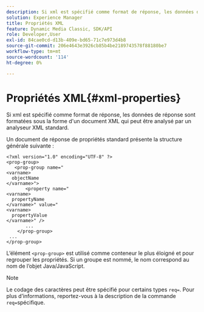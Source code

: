 ```yaml
---
description: Si xml est spécifié comme format de réponse, les données de réponse sont formatées sous la forme d'un document XML qui peut être analysé par un analyseur XML standard.
solution: Experience Manager
title: Propriétés XML
feature: Dynamic Media Classic, SDK/API
role: Developer,User
exl-id: 84cae0cd-d13b-409e-bd65-71c7e973d4b8
source-git-commit: 206e4643e3926cb85b4be2189743578f88180be7
workflow-type: tm+mt
source-wordcount: '114'
ht-degree: 0%

---
```


# Propriétés XML{#xml-properties}

Si xml est spécifié comme format de réponse, les données de réponse sont formatées sous la forme d&#39;un document XML qui peut être analysé par un analyseur XML standard.

Un document de réponse de propriétés standard présente la structure générale suivante :

```
<?xml version="1.0" encoding="UTF-8" ?>
<prop-group>
   <prop-group name="
<varname>
  objectName
</varname>">
       <property name="
<varname>
  propertyName
</varname>" value="
<varname>
  propertyValue
</varname>" />
       ...
    </prop-group>
 ...
</prop-group>
```

L’élément `<prop-group>` est utilisé comme conteneur le plus éloigné et pour regrouper les propriétés. Si un groupe est nommé, le nom correspond au nom de l’objet Java/JavaScript.

>[!NOTE]
>
>Le codage des caractères peut être spécifié pour certains types `req=`. Pour plus d’informations, reportez-vous à la description de la commande `req=`spécifique.
